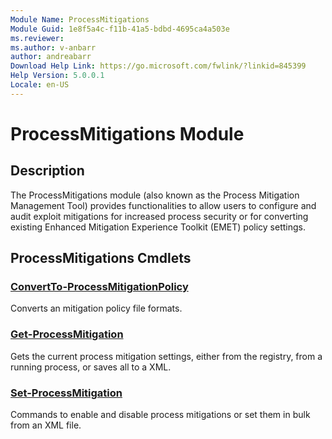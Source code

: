 ```yaml
---
Module Name: ProcessMitigations
Module Guid: 1e8f5a4c-f11b-41a5-bdbd-4695ca4a503e
ms.reviewer:
ms.author: v-anbarr
author: andreabarr
Download Help Link: https://go.microsoft.com/fwlink/?linkid=845399
Help Version: 5.0.0.1
Locale: en-US
---
```


# ProcessMitigations Module
## Description
The ProcessMitigations module (also known as the Process Mitigation Management Tool) provides functionalities to allow users to configure and audit exploit mitigations for increased process security or for converting existing Enhanced Mitigation Experience Toolkit (EMET) policy settings.

## ProcessMitigations Cmdlets
### [ConvertTo-ProcessMitigationPolicy](ConvertTo-ProcessMitigationPolicy.md)
Converts an mitigation policy file formats.

### [Get-ProcessMitigation](Get-ProcessMitigation.md)
Gets the current process mitigation settings, either from the registry, from a running process, or saves all to a XML.

### [Set-ProcessMitigation](Set-ProcessMitigation.md)
Commands to enable and disable process mitigations or set them in bulk from an XML file.


